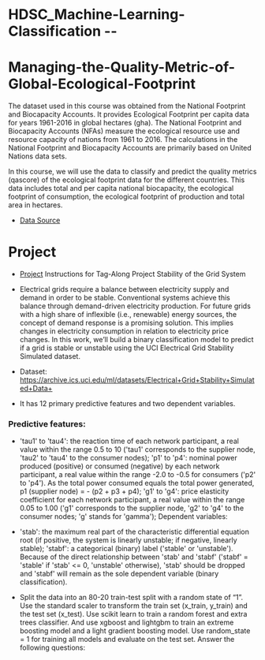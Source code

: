# HDSC_Machine-Learning-Classification --
# Managing-the-Quality-Metric-of-Global-Ecological-Footprint


The dataset used in this course was obtained from the National Footprint and Biocapacity Accounts. It provides Ecological Footprint per capita data for years 1961-2016 in global hectares (gha). The National Footprint and Biocapacity Accounts (NFAs) measure the ecological resource use and resource capacity of nations from 1961 to 2016. The calculations in the National Footprint and Biocapacity Accounts are primarily based on United Nations data sets.

In this course, we will use the data to classify and predict the quality metrics (qascore) of the ecological footprint data for the different countries. This data includes total and per capita national biocapacity, the ecological footprint of consumption, the ecological footprint of production and total area in hectares.

-  [Data Source]( https://data.world/footprint/nfa-2019-edition)


# Project


- [Project](https://github.com/yaswanthteja/HDSC_Machine-Learning_Classification_Managing_the_Quality_Metric_of_Global_Ecological_Footprint/blob/main/StabilityPredicting.ipynb)
Instructions for Tag-Along Project
Stability of the Grid System

- Electrical grids require a balance between electricity supply and demand in order to be stable. Conventional systems achieve this balance through demand-driven electricity production. For future grids with a high share of inflexible (i.e., renewable) energy sources, the concept of demand response is a promising solution. This implies changes in electricity consumption in relation to electricity price changes. In this work, we’ll build a binary classification model to predict if a grid is stable or unstable using the UCI Electrical Grid Stability Simulated dataset.

- Dataset: https://archive.ics.uci.edu/ml/datasets/Electrical+Grid+Stability+Simulated+Data+

- It has 12 primary predictive features and two dependent variables.

### Predictive features:

- 'tau1' to 'tau4': the reaction time of each network participant, a real value within the range 0.5 to 10 ('tau1' corresponds to the supplier node, 'tau2' to 'tau4' to the consumer nodes);
'p1' to 'p4': nominal power produced (positive) or consumed (negative) by each network participant, a real value within the range -2.0 to -0.5 for consumers ('p2' to 'p4'). As the total power consumed equals the total power generated, p1 (supplier node) = - (p2 + p3 + p4);
'g1' to 'g4': price elasticity coefficient for each network participant, a real value within the range 0.05 to 1.00 ('g1' corresponds to the supplier node, 'g2' to 'g4' to the consumer nodes; 'g' stands for 'gamma');
Dependent variables:

- 'stab': the maximum real part of the characteristic differential equation root (if positive, the system is linearly unstable; if negative, linearly stable);
'stabf': a categorical (binary) label ('stable' or 'unstable').
Because of the direct relationship between 'stab' and 'stabf' ('stabf' = 'stable' if 'stab' <= 0, 'unstable' otherwise), 'stab' should be dropped and 'stabf' will remain as the sole dependent variable (binary classification).

- Split the data into an 80-20 train-test split with a random state of “1”. Use the standard scaler to transform the train set (x_train, y_train) and the test set (x_test). Use scikit learn to train a random forest and extra trees classifier. And use xgboost and lightgbm to train an extreme boosting model and a light gradient boosting model. Use random_state = 1 for training all models and evaluate on the test set. Answer the following questions:

